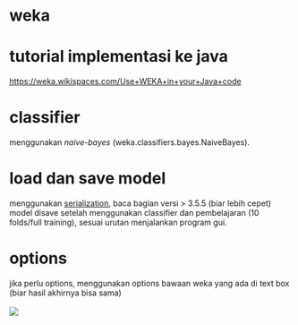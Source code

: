 # weka
# tutorial implementasi ke java
https://weka.wikispaces.com/Use+WEKA+in+your+Java+code
# classifier
menggunakan <i>naive-bayes</i> (weka.classifiers.bayes.NaiveBayes).
# load dan save model
menggunakan <a href="https://weka.wikispaces.com/Serialization" target="_blank">serialization</a>, baca bagian versi > 3.5.5 (biar lebih cepet)
model disave setelah menggunakan classifier dan pembelajaran (10 folds/full training), sesuai urutan menjalankan program gui.
# options
jika perlu options, menggunakan options bawaan weka yang ada di text box (biar hasil akhirnya bisa sama)
<br/>&nbsp;<br/>
<img src="http://imageshack.com/a/img923/5324/NamaRV.png"></img>
